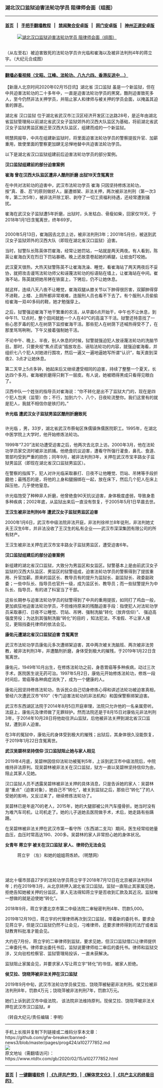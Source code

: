 ### 湖北汉口监狱迫害法轮功学员 阻律师会面（组图）
------------------------

#### [首页](https://github.com/gfw-breaker/banned-news3/blob/master/README.md) &nbsp;&nbsp;|&nbsp;&nbsp; [手把手翻墙教程](https://github.com/gfw-breaker/guides/wiki) &nbsp;&nbsp;|&nbsp;&nbsp; [禁闻聚合安卓版](https://github.com/gfw-breaker/bn-android) &nbsp;&nbsp;|&nbsp;&nbsp; [网门安卓版](https://github.com/oGate2/oGate) &nbsp;&nbsp;|&nbsp;&nbsp; [神州正道安卓版](https://github.com/SzzdOgate/update) 



<div><div class="featured_image">
 <a href="https://i.ntdtv.com/assets/uploads/2020/02/2020-02-15_152514.jpg" target="_blank">
  <figure>
   <img alt="湖北汉口监狱迫害法轮功学员 阻律师会面（组图）" src="https://i.ntdtv.com/assets/uploads/2020/02/2020-02-15_152514-800x450.jpg"/>
  </figure><br/>
 </a>
 <span class="caption">
  （从左至右）被迫害致死的法轮功学员许光临和崔海以及被非法判刑4年的蒋立宇。（大纪元合成图）
 </span>
</div>
</div><hr/>

#### [翻墙必看视频（文昭、江峰、法轮功、八九六四、香港反送中...）](https://github.com/gfw-breaker/banned-news3/blob/master/pages/link3.md)

<div><div class="post_content" itemprop="articleBody">
 <p>
  【新唐人北京时间2020年02月15日讯】湖北省
  <ok href="https://www.ntdtv.com/gb/汉口监狱.htm">
   汉口监狱
  </ok>
  虽是一个新监狱，但在中共迫害法轮功的二十多年中，一直是迫害法轮功学员的黑窝，酷刑迫害致死多人，至今仍然非法关押学员，并阻止家人和律师与被关押的学员会面，以掩盖其迫害的罪恶。
 </p>
 <p>
  湖北省
  <ok href="https://www.ntdtv.com/gb/汉口监狱.htm">
   汉口监狱
  </ok>
  位于湖北省武汉市江汉区经济开发区江达路28号，是近年由湖北省监狱管理局以前湖北省武汉女子监狱郊外的汉西大队监区为基础，将前湖北省武汉女子监狱男监区搬迁至汉西大队监区，组建而成的一个新监狱。
 </p>
 <p>
  明慧网报导，中共在组建新监狱时，将里面迫害法轮功学员的警察提拔升官、加薪重用，致使里面的警察更加肆无忌惮地替中共迫害法轮功学员。
 </p>
 <p>
  以下是湖北省汉口监狱组建前后迫害法轮功学员的部分案例。
 </p>
 <p>
  <strong>
   汉口监狱组建前的部分迫害案例
  </strong>
 </p>
 <p>
  <strong>
   <ok href="https://www.ntdtv.com/gb/崔海.htm">
    崔海
   </ok>
   曾在汉西大队监区遭非人酷刑折磨 出狱19天含冤离世
  </strong>
 </p>
 <p>
  在中共对法轮功的迫害中，武汉市法轮功学员
  <ok href="https://www.ntdtv.com/gb/崔海.htm">
   崔海
  </ok>
  只因坚持修炼法轮功，按“真、善、忍”的原则做好人，屡遭绑架、非法关押，两次被非法判刑（第一次3年，第二次5年），被非法开除工职、剥夺了一切工资福利待遇，还经常遭到骚扰。
 </p>
 <p>
  崔海在武汉女子监狱遭5年折磨，出狱时，头发枯白、骨瘦如柴，回家仅19天，于2018年1月1日含冤离世，终年69岁。
 </p>
 <p>
  <img alt="" class="alignnone size-full wp-image-102777869" src="https://i.ntdtv.com/assets/uploads/2020/02/2020-02-15_152640.jpg"/>
 </p>
 <p>
  2000年5月13日，崔海因去北京上访，被非法判刑3年；2001年5月份，被送到武汉女子监狱郊外的汉西大队（即现在湖北省汉口监狱）迫害。
 </p>
 <p>
  当时，狱警队长陈英体罚崔海，经常让她罚站，一站就是两天两夜。有人看到，陈英让崔海白天在烈日下罚站暴晒，晚上还故意卷起她的裤腿，让蚊虫叮咬她。
 </p>
 <p>
  武汉夏天很热，大热天狱警陈英不让崔海洗澡、睡觉，看崔海站了两天两夜后不妥协，就把攻击谩骂法轮功师父和诬蔑法轮功的标语贴在墙上，让崔海站在中间。崔海不站，陈英就把她吊铐在铁窗上，下铐后，仍不让她休息。
 </p>
 <p>
  就这样，连续八天八夜不让睡觉，崔海双腿从膝关节以下肿得很厉害，双脚肿得穿不进鞋，上楼、上厕所都非常艰难，连服刑人员也看不下去了。有个服刑人员偷偷给崔海一双40多码的鞋，她才勉强穿上。
 </p>
 <p>
  之后，狱警强迫崔海下地干繁重的农活，从早晨6点开始干，中午也不让休息，到中午11、12点时，整个田间就她一个人在40℃的高温下干活。狱警还特意找了一些心思歹毒的犯人在树荫下监控崔海干活。那些犯人在树荫下还喊热得受不了，在那里骂骂咧咧，下午又接着强制她干活。
 </p>
 <p>
  不论中午、晚上、半夜，别人休息的时候，狱警就强迫犯人放诬蔑法轮功的洗脑节目。那时，只要央视“焦点谎谈”插放攻击、诬陷法轮功的内容，就强迫崔海看，并组织七八个犯人对她进行围攻，然后一遍又一遍地逼她写所谓“认识”，每天直到深夜2、3点才让她休息。
 </p>
 <p>
  第二天早上5点多钟，她起床后又继续遭受相同的迫害，持续了整整一个夏天，长达四个多月。崔海被折磨得只剩下一层皮。有人说，她被晒得黑成只看得见眼白了。
 </p>
 <p>
  汉西中队一个姓张的指导员对崔海说：“你不转化是出不了监狱大门的，现在是四个犯人包夹（监管）你；不行，加到六个、八个，日夜轮流整你。我们这里有的就是犯人，我就不相信你是铁打的。”
 </p>
 <p>
  <strong>
   <ok href="https://www.ntdtv.com/gb/许光临.htm">
    许光临
   </ok>
   遭武汉女子监狱男监区酷刑折磨致死
  </strong>
 </p>
 <p>
  <img alt="" class="alignnone size-full wp-image-102777870" src="https://i.ntdtv.com/assets/uploads/2020/02/2020-02-15_152652.jpg"/>
 </p>
 <p>
  <ok href="https://www.ntdtv.com/gb/许光临.htm">
   许光临
  </ok>
  ，男，33岁，湖北省武汉市蔡甸区侏儒镇侏儒医院职工。1995年，在湖北中医学院上大学时，他开始修炼法轮功。
 </p>
 <p>
  1999年“7.20”法轮功遭受迫害之后，他两次去北京上访。2000年3月，他在法轮功学员家交流时被非法抓捕。他绝食抗议迫害，遭看守所强行灌食，鼻孔、食道、胃部均受到严重的损伤；同年9月，被非法判刑3年，关押在武汉市宝丰路女子监狱男监区（即现在湖北省汉口监狱男监区）。
 </p>
 <p>
  在警察的指挥下，犯人对许光临采取暴打、日夜不让他睡觉、罚站、吊铐等手段折磨他；最残忍的是，将他的上身和腿捆绑在一起，放在床下，然后几个犯人在床上踩压他，几乎使他窒息。
 </p>
 <p>
  许光临饱受了种种非人折磨，他曾绝食90天抗议迫害，身体极度虚弱，导致身患多种疾病；2002年底，从监狱出来后一直没有恢复，于2005年5月1日早晨去世。
 </p>
 <p>
  <strong>
   王汉生被非法判刑6年 遭武汉女子监狱男监区迫害
  </strong>
 </p>
 <p>
  2000年1月6日，武汉市中级法院非法开庭，非法判徐祥兰8年徒刑，非法判她丈夫王汉生6年，并非法没收了王汉生的私有企业——武汉市深深集团有限公司的所有财产。
 </p>
 <p>
  王汉生被非法关押在武汉市宝丰路女子监狱男监区，遭受迫害6年。
 </p>
 <p>
  <strong>
   汉口监狱组建后的部分迫害案例
  </strong>
 </p>
 <p>
  新组建的湖北省汉口监狱，大致分为男监区和女监区。狱警基本上是由前武汉女子监狱的汉西大队监区、男监区的狱警组成，迫害法轮功学员的警察得到了提拔重用、升官加薪。原来的监区长、教导员有的提升为监狱长、副监狱长、政委副政委；一些中队长、指导员也官升一级，成为监区长、教导员；而一些狱警提升为中队长、指导员，有的进了科室当了干部。
 </p>
 <p>
  这些长期参与迫害法轮功学员的狱警得到了中共的重用提拔，如同打了鸡血一般，更加疯狂地迫害法轮功学员，不但维持原来的残酷迫害手段：指使犯人对法轮功学员采取暴打、日夜不让睡觉、罚站、吊铐、强制洗脑“转化（放弃信仰）”、 强迫高强度劳役；为达到其强制洗脑“转化”的目的 ，知法犯法，不准假、不让家人接见，更阻挡委托律师的依法会见。
 </p>
 <p>
  <strong>
   康佑元遭湖北省汉口监狱迫害 含冤离世
  </strong>
 </p>
 <p>
  武汉市法轮功学员康佑元多次遭绑架迫害，其中两次被关洗脑班、两次被非法劳教，被非法判刑3年，并遭酷刑折磨，身体受到极大的摧残，于2019年1月22日含冤离世。
 </p>
 <p>
  康佑元，1949年10月出生，在修炼法轮功之前，身患胃癌等多种疾病，动过三次手术，医院医生说无药可治。1997年5月2日，康佑元开始修炼法轮功，修炼一段时间后，胃癌等各种病症消失了，成为一个健康的人。
 </p>
 <p>
  康佑元因坚持修炼法轮功，告诉民众自己切身修炼心得和讲述法轮功被迫害真相，曾经六次遭武汉市“610”（专门迫害法轮功的非法机构）和国保警察绑架迫害。
 </p>
 <p>
  武汉市东西湖区法院于2014年8月5日开庭审理，法院只允许他的一名亲属旁听。法庭上，康佑元及律师做了无罪辩护。然而法院还是于8月15日对康佑元非法判刑3年，于2014年10月28日将他劫往洪山监狱，后他被非法关押到湖北省汉口监狱，遭到非人迫害。
 </p>
 <p>
  在3年的冤狱中，康佑元的身体受到极大的摧残；出狱后，其身体很久没能恢复，于2019年1月22日含冤离世。
 </p>
 <p>
  <strong>
   武汉吴碧林坚持信仰 汉口监狱阻止她与家人相见
  </strong>
 </p>
 <p>
  2019年4月底，吴碧林因信仰法轮功被冤判5年，上诉到武汉市中级法院后，中院维持非法原判。现吴碧林被非法关在汉口监狱，狱方一直以吴碧林坚持信仰为由，阻止其家人见她。
 </p>
 <p>
  汉口监狱人员不透露吴碧林被非法关押的具体消息，只是告诉她的家人：吴碧林是“重点”（迫害对象），她自己不“转化”，被关到监狱之后，那些已“转化”了的人受她的影响，又反过来了，继续修炼法轮功了。
 </p>
 <p>
  吴碧林已是年逾70的老人，2015年，她的大腿部被公共汽车撞骨折。她当时没有为难汽车司机，让司机走了。她的儿子送她去医院做手术，术后，她走路有些蹒跚。
 </p>
 <p>
  在吴碧林被非法关押在武汉市第一看守所（东西湖二支沟）期间，医生经常给她量血压，血压时常高达190、200多。吴碧林的家人非常担心她的身体状况。
 </p>
 <p>
  <strong>
   女青年
   <ok href="https://www.ntdtv.com/gb/蒋立宇.htm">
    蒋立宇
   </ok>
   被关在汉口监狱 家人、律师仍无法会见
  </strong>
 </p>
 <figure class="wp-caption alignnone" id="attachment_102777871" style="width: 378px">
  <img alt="" class="size-full wp-image-102777871" src="https://i.ntdtv.com/assets/uploads/2020/02/2020-02-15_153014.jpg"/>
  <br/><figcaption class="wp-caption-text">
   <ok href="https://www.ntdtv.com/gb/蒋立宇.htm">
    蒋立宇
   </ok>
   （左）和她的姐姐蒋炼娇。（明慧网）
  </figcaption><br/>
 </figure><br/>
 <p>
  湖北十堰市郧县27岁的法轮功学员蒋立宇于2018年7月12日在北京被非法判刑4年；约在2019年3月，从北京转押入湖北省汉口监狱。监狱一直阻止其家属见她，拒绝告知她被关押的分监区。家人无法得知蒋立宇是否收到汇款及其近况。监狱唯一想做的就是迫使她“转化”。
 </p>
 <p>
  2018年9月，蒋立宇遭北京市第二中级法院二审秘密判刑4年、罚款5,000。
 </p>
 <p>
  2019年12月19日，蒋立宇的代理律师再次到汉口监狱，带着新的委托书，要求会见蒋立宇，但是汉口监狱仍然不让会见，刁难律师，还要求律师得到司法厅或者监狱教育科批准才能会见。
 </p>
 <p>
  大约在7月份，蒋立宇的二审律师到监狱，要求见她，但汉口监狱借口让律师提供二审委托书。律师拿出委托书后，监狱说要律师给二审后的委托书。律师和监狱交涉，又向驻检检察官、监狱管理局投诉，一直未获解决。
 </p>
 <p>
  监狱阻止家属会见，并要求家人写让蒋立宇“转化”的书信，被家人拒绝。
 </p>
 <p>
  <strong>
   侯艾拉、饶晓萍被非法关押在汉口监狱
  </strong>
 </p>
 <p>
  2019年9月中旬，武汉市法轮功学员侯艾拉、饶晓萍被秘密非法判刑。侯艾拉被非法判刑8年，罚款4万元；饶晓萍被非法判刑7年，罚款3万元。
 </p>
 <p>
  她们上诉到武汉市中级法院， 该法院非法维持原判。现侯艾拉、饶晓萍被非法关押在武汉市汉口监狱。#
 </p>
 <p>
  （转自大纪元/责任编辑：李明）
 </p>
 <div class="single_ad">
 </div>
</div>
</div>
<hr/>
手机上长按并复制下列链接或二维码分享本文章：<br/>
https://github.com/gfw-breaker/banned-news3/blob/master/pages/prog424/a102777852.md <br/>
<a href='https://github.com/gfw-breaker/banned-news3/blob/master/pages/prog424/a102777852.md'><img src='https://github.com/gfw-breaker/banned-news3/blob/master/pages/prog424/a102777852.md.png'/></a> <br/>
原文地址（需翻墙访问）：https://www.ntdtv.com/gb/2020/02/15/a102777852.html


------------------------
#### [首页](https://github.com/gfw-breaker/banned-news3/blob/master/README.md) &nbsp;|&nbsp; [一键翻墙软件](https://github.com/gfw-breaker/nogfw/blob/master/README.md) &nbsp;| [《九评共产党》](https://github.com/gfw-breaker/9ping.md/blob/master/README.md#九评之一评共产党是什么) | [《解体党文化》](https://github.com/gfw-breaker/jtdwh.md/blob/master/README.md) | [《共产主义的终极目的》](https://github.com/gfw-breaker/gczydzjmd.md/blob/master/README.md)


<img src='http://gfw-breaker.win/banned-news3/pages/prog424/a102777852.md' width='0px' height='0px'/>